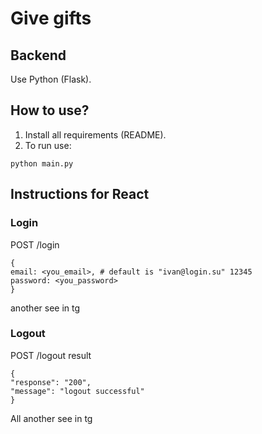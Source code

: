 # Give gifts
## Backend
Use Python (Flask).
## How to use?
1. Install all requirements (README).
2. To run use:

```python main.py```

## Instructions for React
### Login
POST /login
```
{
email: <you_email>, # default is "ivan@login.su" 12345
password: <you_password>
}
```
another see in tg
### Logout
POST /logout
result
```
{
"response": "200",
"message": "logout successful"
}
```
All another see in tg
